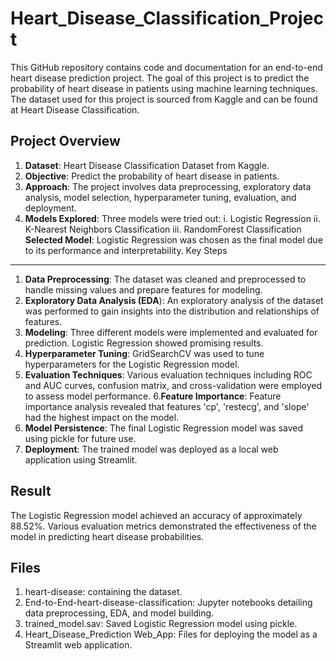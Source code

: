# Heart_Disease_Classification_Project
This GitHub repository contains code and documentation for an end-to-end heart disease prediction project. The goal of this project is to predict the probability of heart disease in patients using machine learning techniques. The dataset used for this project is sourced from Kaggle and can be found at Heart Disease Classification.

Project Overview
---------------

1. **Dataset**: Heart Disease Classification Dataset from Kaggle.
2. **Objective**: Predict the probability of heart disease in patients.
3. **Approach**: The project involves data preprocessing, exploratory data analysis, model selection, hyperparameter tuning, evaluation, and deployment.
4. **Models Explored**: Three models were tried out:
i. Logistic Regression
ii. K-Nearest Neighbors Classification
iii. RandomForest Classification
**Selected Model**: Logistic Regression was chosen as the final model due to its performance and interpretability.
Key Steps
---------

1. **Data Preprocessing**: The dataset was cleaned and preprocessed to handle missing values and prepare features for modeling.
2. **Exploratory Data Analysis (EDA**): An exploratory analysis of the dataset was performed to gain insights into the distribution and relationships of features.
3. **Modeling**: Three different models were implemented and evaluated for prediction. Logistic Regression showed promising results.
4. **Hyperparameter Tuning**: GridSearchCV was used to tune hyperparameters for the Logistic Regression model.
5. **Evaluation Techniques**: Various evaluation techniques including ROC and AUC curves, confusion matrix, and cross-validation were employed to assess model performance.
6.**Feature Importance**: Feature importance analysis revealed that features 'cp', 'restecg', and 'slope' had the highest impact on the model.
7. **Model Persistence**: The final Logistic Regression model was saved using pickle for future use.
8. **Deployment**: The trained model was deployed as a local web application using Streamlit.

Result
----------
The Logistic Regression model achieved an accuracy of approximately 88.52%. Various evaluation metrics demonstrated the effectiveness of the model in predicting heart disease probabilities.

Files
----------

1. heart-disease: containing the dataset.
2. End-to-End-heart-disease-classification: Jupyter notebooks detailing data preprocessing, EDA, and model building.
3. trained_model.sav: Saved Logistic Regression model using pickle.
4. Heart_Disease_Prediction Web_App: Files for deploying the model as a Streamlit web application.
